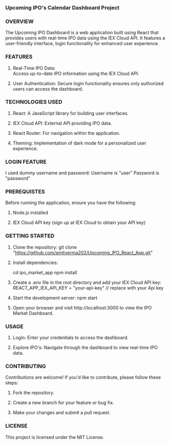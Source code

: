 ### Upcoming IPO's Calendar Dashboard Project

### OVERVIEW

The Upcoming IPO Dashboard is a web application built using React that provides users with real-time IPO data using the IEX Cloud API. It features a user-friendly interface, login functionality for enhanced user experience.

### FEATURES

1. Real-Time IPO Data:  
    Access up-to-date IPO information using the IEX Cloud API.

2. User Authentication: 
    Secure login functionality ensures only authorized users can access the dashboard.


### TECHNOLOGIES USED

1. React: 
    A JavaScript library for building user interfaces.

2. IEX Cloud API: 
    External API providing IPO data.

3. React Router: 
    For navigation within the application.

4. Theming: 
    Implementation of dark mode for a personalized user experience.

### LOGIN FEATURE 

I used dummy username and password:
Username is "user"
Password is "password"
    
### PREREQUISTES

Before running the application, ensure you have the following:

1. Node.js installed

2. IEX Cloud API key (sign up at IEX Cloud to obtain your API key)

### GETTING STARTED

1. Clone the repository:
    git clone "https://github.com/amitverma202/Upcoming_IPO_React_App.git"

2. Install dependencies:

      cd ipo_market_app
      npm install

3. Create a .env file in the root directory and add your IEX Cloud API key:
      REACT_APP_IEX_API_KEY = "your-api-key" // replace with your Api key

4. Start the development server:
      npm start

5. Open your browser and visit http://localhost:3000 to view the IPO Market Dashboard.

### USAGE

1. Login: Enter your credentials to access the dashboard.

2. Explore IPO's: Navigate through the dashboard to view real-time IPO data.

### CONTRIBUTING

Contributions are welcome! If you'd like to contribute, please follow these steps:

1. Fork the repository.

2. Create a new branch for your feature or bug fix.

3. Make your changes and submit a pull request.

### LICENSE

This project is licensed under the MIT License.